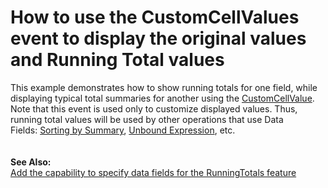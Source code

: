 # How to use the CustomCellValues event to display the original values and Running Total values


<p>This example demonstrates how to show running totals for one field, while displaying typical total summaries for another using the <a href="https://documentation.devexpress.com/AspNet/DevExpressWebASPxPivotGridASPxPivotGrid_CustomCellValuetopic.aspx">CustomCellValue</a>. Note that this event is used only to customize displayed values. Thus, running total values will be used by other operations that use Data Fields: <a href="https://documentation.devexpress.com/WindowsForms/CustomDocument9726.aspx">Sorting by Summary</a>, <a href="https://documentation.devexpress.com/#WindowsForms/CustomDocument1799">Unbound Expression</a>, etc. <br><br><br><strong>See Also:</strong> <br><a href="https://www.devexpress.com/Support/Center/p/S30656">Add the capability to specify data fields for the RunningTotals feature</a> </p>

<br/>


